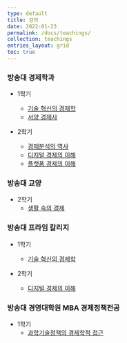 ```yaml
---
type: default
title: 강의
date: 2022-01-23
permalink: /docs/teachings/
collection: teachings
entries_layout: grid
toc: true
---
```


### 방송대 경제학과
- 1학기 
  * [기술 혁신의 경제학](/docs/teachings/technological_innovation/)
  * [서양 경제사](/docs/teachings/economic_history/)

- 2학기 
  * [경제분석의 역사](/docs/teachings/history_of_economic_thought/)
  * [디지털 경제의 이해](/docs/teachings/digital_economy/)
  * [플랫폼 경제의 이해](/docs/teachings/platform_economy/)
    
### 방송대 교양
- 2학기 
  * [생활 속의 경제](/docs/teachings/introduction_to_economics)

### 방송대 프라임 칼리지
- 1학기 
  * [기술 혁신의 경제학](/docs/teachings/technological_innovation_prime/)

- 2학기 
  * [디지털 경제의 이해](/docs/teachings/digital_economy_prime/)

### 방송대 경영대학원 MBA 경제정책전공
- 1학기
  * [과학기술정책의 경제학적 접근](/docs/teachings/innvoation_policy/)